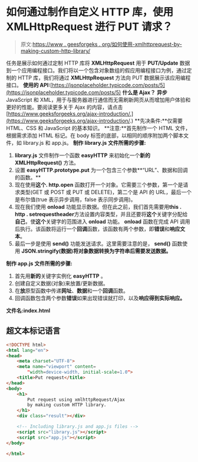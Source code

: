# 如何通过制作自定义 HTTP 库，使用 XMLHttpRequest 进行 PUT 请求？

> 原文:[https://www . geesforgeks . org/如何使用-xmlhttprequest-by-making-custom-http-library/](https://www.geeksforgeeks.org/how-to-make-put-request-using-xmlhttprequest-by-making-custom-http-library/)

任务是展示如何通过定制 HTTP 库将 **XMLHttpRequest** 用于 **PUT/Update** 数据到一个应用编程接口。我们将以一个包含对象数组的假应用编程接口为例，通过定制的 HTTP 库，我们将通过 **XMLHttpRequest** 方法向 PUT 数据展示该应用编程接口。
**使用的 API:**[https://jsonplaceholder.typicode.com/posts/5](https://jsonplaceholder.typicode.com/posts/5)
**什么是 Ajax？**
**异步** JavaScript 和 XML，用于与服务器进行通信而无需刷新网页从而增加用户体验和更好的性能。要阅读更多关于 Ajax 的内容，请点击[https://www.geeksforgeeks.org/ajax-introduction/.](https://www.geeksforgeeks.org/ajax-introduction/.)
**先决条件:**仅需要 HTML、CSS 和 JavaScript 的基本知识。
**注意:**首先制作一个 HTML 文件，根据需求添加 HTML 标记。在 body 标签的底部，以相同的顺序附加两个脚本文件，如 library.js 和 app.js。
**制作 library.js 文件所需的步骤:**

1.  **library.js** 文件制作一个函数 **easyHTTP** 来初始化一个**新的 XMLHttpRequest()** 方法。
2.  设置 **easyHTTP.prototype.put** 为一个包含三个参数**“URL”、数据和回调的函数。**
3.  现在使用**这个. http.open** 函数打开一个对象。它需要三个参数，第一个是请求类型(GET 或 POST 或 PUT 或 DELETE)，第二个是 API 的 URL，最后一个是布尔值(true 表示异步调用，false 表示同步调用)。
4.  现在我们使用 **onload** 功能显示数据。但在此之前，我们首先需要用**this . http . setrequestheader**方法设置内容类型，并且还要将**这个**关键字分配给**自己**，使**这个**关键字的范围进入 **onload** 功能。 **onload** 函数在完成 API 调用后执行。该函数将运行一个**回调**函数，该函数有两个参数，即**错误**和**响应文本**。
5.  最后一步是使用 **send()** 功能发送请求。这里需要注意的是， **send()** 函数使用 **JSON.stringify(数据)将对象数据转换为字符串后需要发送数据。**

**制作 app.js 文件所需的步骤:**

1.  首先用**新的**关键字实例化 **easyHTTP** 。
2.  创建自定义数据(对象)来放置/更新数据。
3.  在**放**原型函数中传递**网址**、**数据**和一个**回调**函数。
4.  回调函数包含两个参数**错误**如果出现错误就打印，以及**响应得到实际响应。**

**文件名:index.html**

## 超文本标记语言

```html
<!DOCTYPE html>
<html lang="en">
<head>
    <meta charset="UTF-8">
    <meta name="viewport" content=
        "width=device-width, initial-scale=1.0">
    <title>Put request</title>
</head>
<body>
    <h1>
        Put request using xmlhttpRequest/Ajax
        by making custom HTTP library.
    </h1>
    <div class="result"></div>

    <!-- Including library.js and app.js files -->
    <script src="library.js"></script>
    <script src="app.js"></script>
</body>

</html>
```